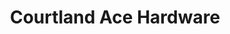 ---
title: "Courtland Ace Hardware"
url: /spotsylvania/courtland-ace-hardware/
shop: doityourself
---